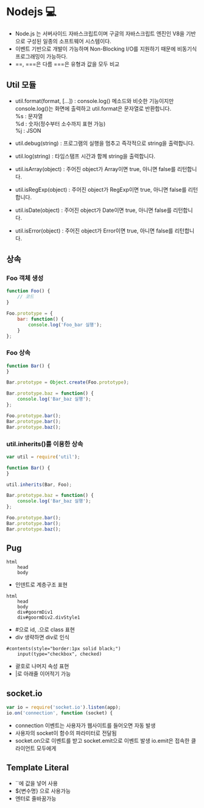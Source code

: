 # Nodejs :computer:
* Node.js 는 서버사이드 자바스크립트이며 구글의 자바스크립트 엔진인 V8을 기반으로 구성된 일종의 소프트웨어 시스템이다.
* 이벤트 기반으로 개발이 가능하며 Non-Blocking I/O를 지원하기 때문에 비동기식 프로그래밍이 가능하다.
* ==, ===은 다름 ===은 유형과 값을 모두 비교

## Util 모듈
* util.format(format, [...]) : console.log() 메소드와 비슷한 기능이지만 console.log()는 화면에 출력하고 util.format은 문자열로 반환합니다.  
%s : 문자열  
%d : 숫자(정수부터 소수까지 표현 가능)  
%j : JSON  

* util.debug(string) : 프로그램의 실행을 멈추고 즉각적으로 string을 출력합니다.
* util.log(string) : 타임스탬프 시간과 함께 string을 출력합니다.
* util.isArray(object) : 주어진 object가 Array이면 true, 아니면 false를 리턴합니다.
* util.isRegExp(object) : 주어진 object가 RegExp이면 true, 아니면 false를 리턴합니다.
* util.isDate(object) : 주어진 object가 Date이면 true, 아니면 false를 리턴합니다.
* util.isError(object) : 주어진 object가 Error이면 true, 아니면 false를 리턴합니다.

## 상속
### Foo 객체 생성
```javascript
function Foo() {
    // 코드
}

Foo.prototype = {
    bar: function() {
        console.log('Foo_bar 실행');
    }
};
```
### Foo 상속
```javascript
function Bar() {
}

Bar.prototype = Object.create(Foo.prototype);

Bar.prototype.baz = function() {
    console.log('Bar_baz 실행');
};

Foo.prototype.bar();
Bar.prototype.bar();
Bar.prototype.baz();
```
### util.inherits()를 이용한 상속
```javascript
var util = require('util');

function Bar() {
}

util.inherits(Bar, Foo);

Bar.prototype.baz = function() {
	console.log('Bar_baz 실행');
};

Foo.prototype.bar();
Bar.prototype.bar();
Bar.prototype.baz();
```

## Pug
```pug
html
    head
    body
```
* 인덴트로 계층구조 표현
```pug
html
    head
    body
    div#goormDiv1
    div#goormDiv2.divStyle1
```
* #으로 id, .으로 class 표현
* div 생략하면 div로 인식
```pug
#contents(style="border:1px solid black;")
    input(type="checkbox", checked)
```
* 괄호로 나머지 속성 표현
* |로 아래줄 이어적기 가능

## socket.io
```javascript
var io = require('socket.io').listen(app);
io.on('connection', function (socket) {
```
* connection 이벤트는 사용자가 웹사이트를 들어오면 자동 발생
* 사용자의 socket이 함수의 파라미터로 전달됨
* socket.on으로 이벤트를 받고 socket.emit으로 이벤트 발생 io.emit은 접속한 클라이언트 모두에게

## Template Literal
* ``에 값을 넣어 사용
* ${변수명} 으로 사용가능
* 엔터로 줄바꿈가능
